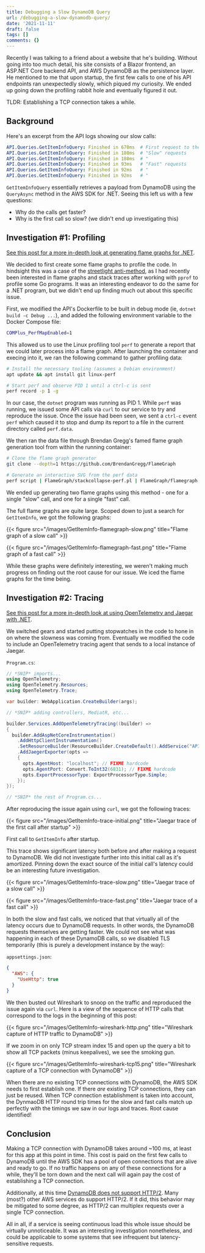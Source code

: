 ```yaml
---
title: Debugging a Slow DynamoDB Query
url: /debugging-a-slow-dynamodb-query/
date: '2021-11-11'
draft: false
tags: []
comments: {}
---
```

Recently I was talking to a friend about a website that he's building. Without
going into too much detail, his site consists of a Blazor frontend, an ASP.NET
Core backend API, and AWS DynamoDB as the persistence layer. He mentioned to me
that upon startup, the first few calls to one of his API endpoints ran
unexpectedly slowly, which piqued my curiosity. We ended up going down the
profiling rabbit hole and eventually figured it out.

TLDR: Establishing a TCP connection takes a while.

## Background

Here's an excerpt from the API logs showing our slow calls:

```yaml
API.Queries.GetItemInfoQuery: Finished in 670ms  # First request to the API after startup
API.Queries.GetItemInfoQuery: Finished in 180ms  # "Slow" requests
API.Queries.GetItemInfoQuery: Finished in 180ms  # "
API.Queries.GetItemInfoQuery: Finished in 93ms   # "Fast" requests
API.Queries.GetItemInfoQuery: Finished in 92ms   # "
API.Queries.GetItemInfoQuery: Finished in 92ms   # "
```

`GetItemInfoQuery` essentially retrieves a payload from DynamoDB using the
`QueryAsync` method in the AWS SDK for .NET. Seeing this left us with a few
questions:

- Why do the calls get faster?
- Why is the first call so slow? (we didn't end up investigating this)

## Investigation #1: Profiling

[See this post for a more in-depth look at generating flame graphs for .NET][2].

We decided to first create some flame graphs to profile the code. In hindsight
this was a case of the [streetlight anti-method][1], as I had recently been
interested in flame graphs and stack traces after working with `pprof` to
profile some Go programs. It was an interesting endeavor to do the same for a
.NET program, but we didn't end up finding much out about this specific issue.

First, we modified the API's Dockerfile to be built in debug mode (ie,
`dotnet build -c Debug ...`), and added the following environment variable to
the Docker Compose file:

```sh
COMPlus_PerfMapEnabled=1
```

This allowed us to use the Linux profiling tool `perf` to generate a report that
we could later process into a flame graph. After launching the container and
execing into it, we ran the following command to gather profiling data:

```sh
# Install the necessary tooling (assumes a Debian environment)
apt update && apt install git linux-perf

# Start perf and observe PID 1 until a ctrl-c is sent
perf record -p 1 -g
```

In our case, the `dotnet` program was running as PID 1. While `perf` was
running, we issued some API calls via `curl` to our service to try and reproduce
the issue. Once the issue had been seen, we sent a `ctrl-c` event `perf` which
caused it to stop and dump its report to a file in the current directory called
`perf.data`.

We then ran the data file through Brendan Gregg's famed flame graph generation
tool from within the running container:

```sh
# Clone the flame graph generator
git clone --depth=1 https://github.com/BrendanGregg/FlameGraph

# Generate an interactive SVG from the perf data
perf script | FlameGraph/stackcollapse-perf.pl | FlameGraph/flamegraph.pl > flamegraph.svg
```

We ended up generating two flame graphs using this method - one for a single
"slow" call, and one for a single "fast" call.

The full flame graphs are quite large. Scoped down to just a search for
`GetItemInfo`, we got the following graphs:

{{< figure src="/images/GetItemInfo-flamegraph-slow.png" title="Flame graph of a slow call" >}}

{{< figure src="/images/GetItemInfo-flamegraph-fast.png" title="Flame graph of a fast call" >}}

While these graphs were definitely interesting, we weren't making much progress
on finding out the root cause for our issue. We iced the flame graphs for the
time being.

## Investigation #2: Tracing

[See this post for a more in-depth look at using OpenTelemetry and Jaegar with
.NET][3].

We switched gears and started putting stopwatches in the code to hone in on
where the slowness was coming from. Eventually we modified the code to include
an OpenTelemetry tracing agent that sends to a local instance of Jaegar.

`Program.cs`:

```csharp
// *SNIP* imports...
using OpenTelemetry;
using OpenTelemetry.Resources;
using OpenTelemetry.Trace;

var builder: WebApplication.CreateBuilder(args);

// *SNIP* adding controllers, MediatR, etc...

builder.Services.AddOpenTelemetryTracing((builder) =>
{
  builder.AddAspNetCoreInstrumentation()
    .AddHttpClientInstrumentation()
    .SetResourceBuilder(ResourceBuilder.CreateDefault().AddService("API"))
    .AddJaegerExporter(opts =>
    {
      opts.AgentHost: "localhost"; // FIXME hardcode
      opts.AgentPort: Convert.ToInt32(6831); // FIXME hardcode
      opts.ExportProcessorType: ExportProcessorType.Simple;
    });
});

// *SNIP* the rest of Program.cs...
```

After reproducing the issue again using `curl`, we got the following traces:

{{< figure src="/images/GetItemInfo-trace-initial.png" title="Jaegar trace of the first call after startup" >}}

First call to `GetItemInfo` after startup.

This trace shows significant latency both before and after making a request to
DynamoDB. We did not investigate further into this initial call as it's
amortized. Pinning down the exact source of the initial call's latency could be
an interesting future investigation.

{{< figure src="/images/GetItemInfo-trace-slow.png" title="Jaegar trace of a slow call" >}}

{{< figure src="/images/GetItemInfo-trace-fast.png" title="Jaegar trace of a fast call" >}}

In both the slow and fast calls, we noticed that that virtually all of the
latency occurs due to DynamoDB requests. In other words, the DynamoDB requests
themselves are getting faster. We could not see what was happening in each of
these DynamoDB calls, so we disabled TLS temporarily (this is purely a
development instance by the way):

`appsettings.json`:

```json
{
  "AWS": {
    "UseHttp": true
  }
}
```

We then busted out Wireshark to snoop on the traffic and reproduced the issue
again via `curl`. Here is a view of the sequence of HTTP calls that correspond
to the logs in the beginning of this post:

{{< figure src="/images/GetItemInfo-wireshark-http.png" title="Wireshark capture of HTTP traffic to DynamoDB" >}}

If we zoom in on only TCP stream index 15 and open up the query a bit to show
all TCP packets (minus keepalives), we see the smoking gun.

{{< figure src="/images/GetItemInfo-wireshark-tcp15.png" title="Wireshark capture of a TCP connection with DynamoDB" >}}

When there are no existing TCP connections with DynamoDB, the AWS SDK needs to
first establish one. If there _are_ existing TCP connections, they can just be
reused. When TCP connection establishment is taken into account, the DynmaoDB
HTTP round trip times for the slow and fast calls match up perfectly with the
timings we saw in our logs and traces. Root cause identified!

## Conclusion

Making a TCP connection with DynamoDB takes around ~100 ms, at least for this
app at this point in time. This cost is paid on the first few calls to DynamoDB
until the AWS SDK has a pool of open connections that are alive and ready to go.
If no traffic happens on any of these connections for a while, they'll be torn
down and the next call will again pay the cost of establishing a TCP connection.

Additionally, at this time [DynamoDB does not support HTTP/2][4]. Many (most?)
other AWS services do support HTTP/2. If it did, this behavior may be mitigated
to some degree, as HTTP/2 can multiplex requests over a single TCP connection.

All in all, if a service is seeing continuous load this whole issue should be
virtually unnoticeable. It was an interesting investigation nonetheless, and
could be applicable to some systems that see infrequent but latency-sensitive
requests.

<!-- References -->

[1]: https://en.wikipedia.org/wiki/Streetlight_effect
[2]: https://codeblog.dotsandbrackets.com/profiling-net-core-app-linux/

<!-- prettier-ignore -->
[3]: https://www.mytechramblings.com/posts/getting-started-with-opentelemetry-and-dotnet-core/
[4]: https://github.com/aws/aws-sdk-go/issues/2984
